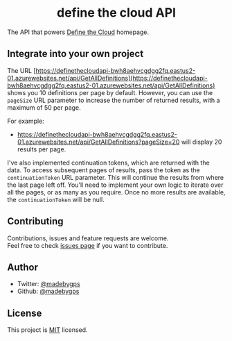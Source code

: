 <div align="center">
  <h1 align="center"> define the cloud API </h1>
</div>

The API that powers [Define the Cloud](https://definethecloud.guide) homepage.

## Integrate into your own project

The URL [https://definethecloudapi-bwh8aehvcgdgg2fq.eastus2-01.azurewebsites.net/api/GetAllDefinitions](https://definethecloudapi-bwh8aehvcgdgg2fq.eastus2-01.azurewebsites.net/api/GetAllDefinitions) shows you 10 definitions per page by default. However, you can use the `pageSize` URL parameter to increase the number of returned results, with a maximum of 50 per page.

For example:

- https://definethecloudapi-bwh8aehvcgdgg2fq.eastus2-01.azurewebsites.net/api/GetAllDefinitions?pageSize=20 will display 20 results per page.


I've also implemented continuation tokens, which are returned with the data. To access subsequent pages of results, pass the token as the `continuationToken` URL parameter. This will continue the results from where the last page left off. You'll need to implement your own logic to iterate over all the pages, or as many as you require. Once no more results are available, the `continuationToken` will be null.

## Contributing

Contributions, issues and feature requests are welcome. <br />
Feel free to check [issues page](https://github.com/learntocloud/cloud-dictionary/issues) if you want to contribute.<br />

## Author


- Twitter: [@madebygps](https://twitter.com/madebygps)
- Github: [@madebygps](https://github.com/madebygps)

## License

This project is [MIT](https://github.com/learntocloud/cloud-dictionary/blob/main/LICENSE) licensed.

